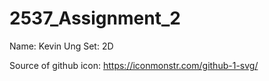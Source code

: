 # 2537_Assignment_2
Name: Kevin Ung
Set: 2D

Source of github icon: https://iconmonstr.com/github-1-svg/
